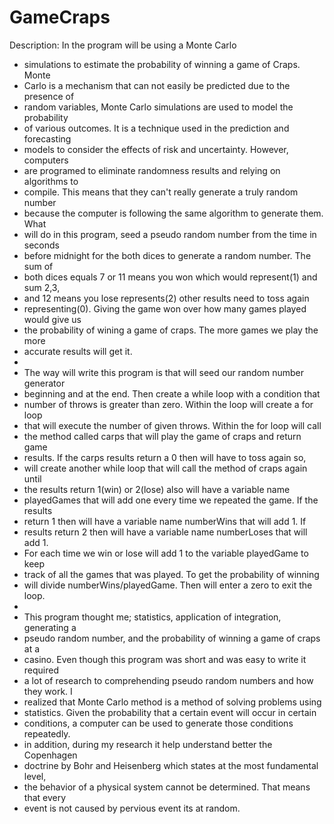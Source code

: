 # GameCraps
Description: In the program will be using a Monte Carlo
 * simulations to estimate the probability of winning a game of Craps. Monte
 * Carlo is a mechanism that can not easily be predicted due to the presence of
 * random variables, Monte Carlo simulations are used to model the probability
 * of various outcomes. It is a technique used in the prediction and forecasting
 * models to consider the effects of risk and uncertainty. However, computers
 * are programed to eliminate randomness results and relying on algorithms to
 * compile. This means that they can't really generate a truly random number
 * because the computer is following the same algorithm to generate them. What
 * will do in this program, seed a pseudo random number from the time in seconds
 * before midnight for the both dices to generate a random number. The sum of
 * both dices equals 7 or 11 means you won which would represent(1) and sum 2,3,
 * and 12 means you lose represents(2) other results need to toss again
 * representing(0). Giving the game won over how many games played would give us
 * the probability of wining a game of craps. The more games we play the more
 * accurate results will get it.
 *
 * The way will write this program is that will seed our random number generator
 * beginning and at the end. Then create a while loop with a condition that
 * number of throws is greater than zero. Within the loop will create a for loop
 * that will execute the number of given throws. Within the for loop will call
 * the method called carps that will play the game of craps and return game
 * results. If the carps results return a 0 then will have to toss again so,
 * will create another while loop that will call the method of craps again until
 * the results return 1(win) or 2(lose) also will have a variable name
 * playedGames that will add one every time we repeated the game. If the results
 * return 1 then will have a variable name numberWins that will add 1. If
 * results return 2 then will have a variable name numberLoses that will add 1.
 * For each time we win or lose will add 1 to the variable playedGame to keep
 * track of all the games that was played. To get the probability of winning
 * will divide numberWins/playedGame. Then will enter a zero to exit the loop.
 *
 * This program thought me; statistics, application of integration, generating a
 * pseudo random number, and the probability of winning a game of craps at a
 * casino. Even though this program was short and was easy to write it required
 * a lot of research to comprehending pseudo random numbers and how they work. I
 * realized that Monte Carlo method is a method of solving problems using
 * statistics. Given the probability that a certain event will occur in certain
 * conditions, a computer can be used to generate those conditions repeatedly.
 * in addition, during my research it help understand better the Copenhagen
 * doctrine by Bohr and Heisenberg which states at the most fundamental level,
 * the behavior of a physical system cannot be determined. That means that every
 * event is not caused by pervious event its at random.
